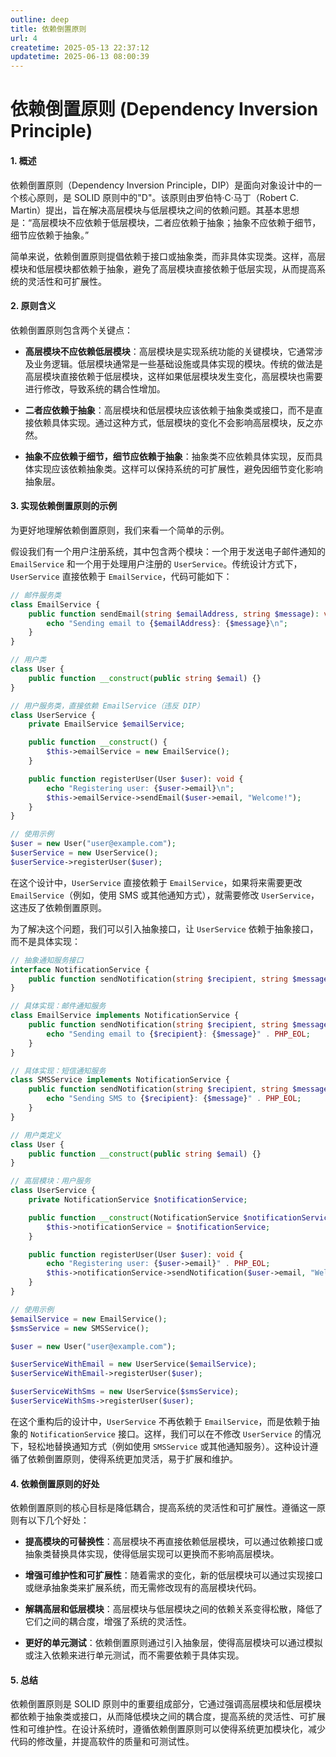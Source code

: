 ```yaml
---
outline: deep
title: 依赖倒置原则
url: 4
createtime: 2025-05-13 22:37:12
updatetime: 2025-06-13 08:00:39
---
```


# 依赖倒置原则 (Dependency Inversion Principle)

#### 1. 概述
依赖倒置原则（Dependency Inversion Principle，DIP）是面向对象设计中的一个核心原则，是 SOLID 原则中的"D"。该原则由罗伯特·C·马丁（Robert C. Martin）提出，旨在解决高层模块与低层模块之间的依赖问题。其基本思想是：“高层模块不应依赖于低层模块，二者应依赖于抽象；抽象不应依赖于细节，细节应依赖于抽象。”

简单来说，依赖倒置原则提倡依赖于接口或抽象类，而非具体实现类。这样，高层模块和低层模块都依赖于抽象，避免了高层模块直接依赖于低层实现，从而提高系统的灵活性和可扩展性。

#### 2. 原则含义
依赖倒置原则包含两个关键点：

- **高层模块不应依赖低层模块**：高层模块是实现系统功能的关键模块，它通常涉及业务逻辑。低层模块通常是一些基础设施或具体实现的模块。传统的做法是高层模块直接依赖于低层模块，这样如果低层模块发生变化，高层模块也需要进行修改，导致系统的耦合性增加。
  
- **二者应依赖于抽象**：高层模块和低层模块应该依赖于抽象类或接口，而不是直接依赖具体实现。通过这种方式，低层模块的变化不会影响高层模块，反之亦然。
  
- **抽象不应依赖于细节，细节应依赖于抽象**：抽象类不应依赖具体实现，反而具体实现应该依赖抽象类。这样可以保持系统的可扩展性，避免因细节变化影响抽象层。

#### 3. 实现依赖倒置原则的示例
为更好地理解依赖倒置原则，我们来看一个简单的示例。

假设我们有一个用户注册系统，其中包含两个模块：一个用于发送电子邮件通知的 `EmailService` 和一个用于处理用户注册的 `UserService`。传统设计方式下，`UserService` 直接依赖于 `EmailService`，代码可能如下：

```php
// 邮件服务类
class EmailService {
    public function sendEmail(string $emailAddress, string $message): void {
        echo "Sending email to {$emailAddress}: {$message}\n";
    }
}

// 用户类
class User {
    public function __construct(public string $email) {}
}

// 用户服务类，直接依赖 EmailService（违反 DIP）
class UserService {
    private EmailService $emailService;

    public function __construct() {
        $this->emailService = new EmailService();
    }

    public function registerUser(User $user): void {
        echo "Registering user: {$user->email}\n";
        $this->emailService->sendEmail($user->email, "Welcome!");
    }
}

// 使用示例
$user = new User("user@example.com");
$userService = new UserService();
$userService->registerUser($user);
```

在这个设计中，`UserService` 直接依赖于 `EmailService`，如果将来需要更改 `EmailService`（例如，使用 SMS 或其他通知方式），就需要修改 `UserService`，这违反了依赖倒置原则。

为了解决这个问题，我们可以引入抽象接口，让 `UserService` 依赖于抽象接口，而不是具体实现：

```php
// 抽象通知服务接口
interface NotificationService {
    public function sendNotification(string $recipient, string $message): void;
}

// 具体实现：邮件通知服务
class EmailService implements NotificationService {
    public function sendNotification(string $recipient, string $message): void {
        echo "Sending email to {$recipient}: {$message}" . PHP_EOL;
    }
}

// 具体实现：短信通知服务
class SMSService implements NotificationService {
    public function sendNotification(string $recipient, string $message): void {
        echo "Sending SMS to {$recipient}: {$message}" . PHP_EOL;
    }
}

// 用户类定义
class User {
    public function __construct(public string $email) {}
}

// 高层模块：用户服务
class UserService {
    private NotificationService $notificationService;

    public function __construct(NotificationService $notificationService) {
        $this->notificationService = $notificationService;
    }

    public function registerUser(User $user): void {
        echo "Registering user: {$user->email}" . PHP_EOL;
        $this->notificationService->sendNotification($user->email, "Welcome!");
    }
}

// 使用示例
$emailService = new EmailService();
$smsService = new SMSService();

$user = new User("user@example.com");

$userServiceWithEmail = new UserService($emailService);
$userServiceWithEmail->registerUser($user);

$userServiceWithSms = new UserService($smsService);
$userServiceWithSms->registerUser($user);
```

在这个重构后的设计中，`UserService` 不再依赖于 `EmailService`，而是依赖于抽象的 `NotificationService` 接口。这样，我们可以在不修改 `UserService` 的情况下，轻松地替换通知方式（例如使用 `SMSService` 或其他通知服务）。这种设计遵循了依赖倒置原则，使得系统更加灵活，易于扩展和维护。

#### 4. 依赖倒置原则的好处
依赖倒置原则的核心目标是降低耦合，提高系统的灵活性和可扩展性。遵循这一原则有以下几个好处：

- **提高模块的可替换性**：高层模块不再直接依赖低层模块，可以通过依赖接口或抽象类替换具体实现，使得低层实现可以更换而不影响高层模块。
  
- **增强可维护性和可扩展性**：随着需求的变化，新的低层模块可以通过实现接口或继承抽象类来扩展系统，而无需修改现有的高层模块代码。
  
- **解耦高层和低层模块**：高层模块与低层模块之间的依赖关系变得松散，降低了它们之间的耦合度，增强了系统的灵活性。

- **更好的单元测试**：依赖倒置原则通过引入抽象层，使得高层模块可以通过模拟或注入依赖来进行单元测试，而不需要依赖于具体实现。

#### 5. 总结
依赖倒置原则是 SOLID 原则中的重要组成部分，它通过强调高层模块和低层模块都依赖于抽象类或接口，从而降低模块之间的耦合度，提高系统的灵活性、可扩展性和可维护性。在设计系统时，遵循依赖倒置原则可以使得系统更加模块化，减少代码的修改量，并提高软件的质量和可测试性。
